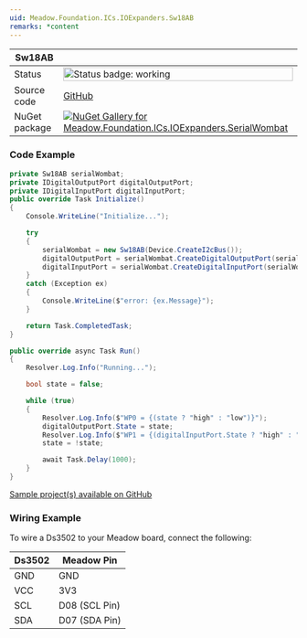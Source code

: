 ```yaml
---
uid: Meadow.Foundation.ICs.IOExpanders.Sw18AB
remarks: *content
---
```


| Sw18AB | |
|--------|--------|
| Status | <img src="https://img.shields.io/badge/Working-brightgreen" style="width: auto; height: -webkit-fill-available;" alt="Status badge: working" /> |
| Source code | [GitHub](https://github.com/WildernessLabs/Meadow.Foundation/tree/main/Source/Meadow.Foundation.Peripherals/ICs.IOExpanders.SerialWombat) |
| NuGet package | <a href="https://www.nuget.org/packages/Meadow.Foundation.ICs.IOExpanders.SerialWombat/" target="_blank"><img src="https://img.shields.io/nuget/v/Meadow.Foundation.ICs.IOExpanders.SerialWombat.svg?label=Meadow.Foundation.ICs.IOExpanders.SerialWombat" alt="NuGet Gallery for Meadow.Foundation.ICs.IOExpanders.SerialWombat" /></a> |

### Code Example

```csharp
private Sw18AB serialWombat;
private IDigitalOutputPort digitalOutputPort;
private IDigitalInputPort digitalInputPort;
public override Task Initialize()
{
    Console.WriteLine("Initialize...");

    try
    {
        serialWombat = new Sw18AB(Device.CreateI2cBus());
        digitalOutputPort = serialWombat.CreateDigitalOutputPort(serialWombat.Pins.WP0);
        digitalInputPort = serialWombat.CreateDigitalInputPort(serialWombat.Pins.WP1);
    }
    catch (Exception ex)
    {
        Console.WriteLine($"error: {ex.Message}");
    }

    return Task.CompletedTask;
}

public override async Task Run()
{
    Resolver.Log.Info("Running...");

    bool state = false;

    while (true)
    {
        Resolver.Log.Info($"WP0 = {(state ? "high" : "low")}");
        digitalOutputPort.State = state;
        Resolver.Log.Info($"WP1 = {(digitalInputPort.State ? "high" : "low")}");
        state = !state;

        await Task.Delay(1000);
    }
}

```

[Sample project(s) available on GitHub](https://github.com/WildernessLabs/Meadow.Foundation/tree/main/Source/Meadow.Foundation.Peripherals/ICs.IOExpanders.SerialWombat/Samples/Sw18AB_Sample)

### Wiring Example

To wire a Ds3502 to your Meadow board, connect the following:

| Ds3502  | Meadow Pin    |
|---------|---------------|
| GND     | GND           |
| VCC     | 3V3           |
| SCL     | D08 (SCL Pin) |
| SDA     | D07 (SDA Pin) |
